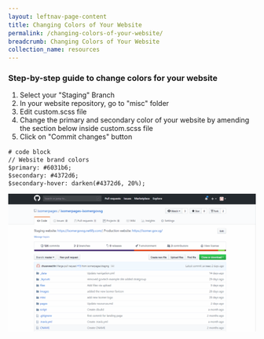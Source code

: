 ```yaml
---
layout: leftnav-page-content
title: Changing Colors of Your Website
permalink: /changing-colors-of-your-website/
breadcrumb: Changing Colors of Your Website
collection_name: resources
---
```


### **Step-by-step guide to change colors for your website**
1. Select your "Staging" Branch
2. In your website repository, go to "misc" folder
3. Edit custom.scss file
4. Change the primary and secondary color of your website by amending the section below inside custom.scss file
5. Click on "Commit changes" button

```
# code block
// Website brand colors
$primary: #6031b6;
$secondary: #4372d6;
$secondary-hover: darken(#4372d6, 20%);
```

![How to Change the Colors for Your Website](/images/resources/website-color-change.gif)


